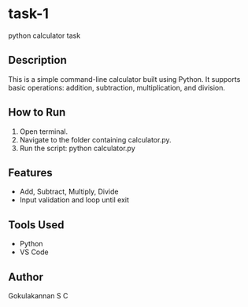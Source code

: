 # task-1
python calculator task
## Description
This is a simple command-line calculator built using Python. It supports basic operations: addition, subtraction, multiplication, and division.

## How to Run
1. Open terminal.
2. Navigate to the folder containing calculator.py.
3. Run the script: python calculator.py

## Features
- Add, Subtract, Multiply, Divide
- Input validation and loop until exit


## Tools Used
- Python
- VS Code

## Author
Gokulakannan S C
